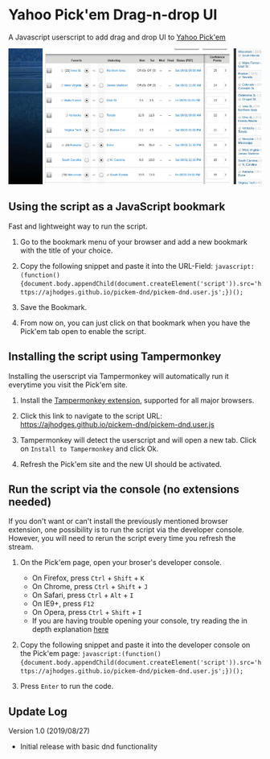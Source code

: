 # Yahoo Pick'em Drag-n-drop UI

A Javascript userscript to add drag and drop UI to [Yahoo Pick'em](https://football.fantasysports.yahoo.com)

![Drag-n-drop Preview](img/pickem-dnd.gif)

## Using the script as a JavaScript bookmark

Fast and lightweight way to run the script.

1. Go to the bookmark menu of your browser and add a new bookmark with the title of your choice.

2. Copy the following snippet and paste it into the URL-Field: `javascript:(function(){document.body.appendChild(document.createElement('script')).src='https://ajhodges.github.io/pickem-dnd/pickem-dnd.user.js';})();`

3. Save the Bookmark.

4. From now on, you can just click on that bookmark when you have the Pick'em tab open to enable the script.

## Installing the script using Tampermonkey

Installing the userscript via Tampermonkey will automatically run it everytime you visit the Pick'em site.

1. Install the [Tampermonkey extension](https://www.tampermonkey.net/), supported for all major browsers.

2. Click this link to navigate to the script URL: https://ajhodges.github.io/pickem-dnd/pickem-dnd.user.js

3. Tampermonkey will detect the userscript and will open a new tab. Click on `Install to Tampermonkey` and click Ok.

4. Refresh the Pick'em site and the new UI should be activated.

## Run the script via the console (no extensions needed)

If you don't want or can't install the previously mentioned browser extension, one possibility is to run the script via the developer console. However, you will need to rerun the script every time you refresh the stream.

1. On the Pick'em page, open your broser's developer console.
    * On Firefox, press `Ctrl` + `Shift` + `K`
    * On Chrome, press `Ctrl` + `Shift` + `J`
    * On Safari, press `Ctrl` + `Alt` + `I`
    * On IE9+, press `F12`
    * On Opera, press `Ctrl` + `Shift` + `I`
    * If you are having trouble opening your console, try reading the in depth explanation [here](http://webmasters.stackexchange.com/questions/8525/how-to-open-the-javascript-console-in-different-browsers)

2. Copy the following snippet and paste it into the developer console on the Pick'em page: `javascript:(function(){document.body.appendChild(document.createElement('script')).src='https://ajhodges.github.io/pickem-dnd/pickem-dnd.user.js';})();`

3. Press `Enter` to run the code.

## Update Log

Version 1.0 (2019/08/27)
- Initial release with basic dnd functionality
